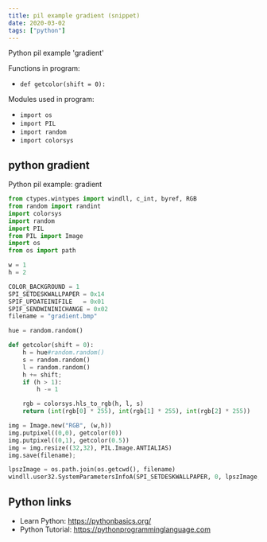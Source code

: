 ```yaml
---
title: pil example gradient (snippet)
date: 2020-03-02
tags: ["python"]
---
```

Python pil example 'gradient'

Functions in program: 
* `def getcolor(shift = 0):`

Modules used in program: 
* `import os`
* `import PIL`
* `import random`
* `import colorsys`

## python gradient

Python pil example: gradient

```python
from ctypes.wintypes import windll, c_int, byref, RGB
from random import randint
import colorsys
import random
import PIL
from PIL import Image
import os
from os import path

w = 1
h = 2

COLOR_BACKGROUND = 1
SPI_SETDESKWALLPAPER = 0x14
SPIF_UPDATEINIFILE   = 0x01
SPIF_SENDWININICHANGE = 0x02
filename = "gradient.bmp"

hue = random.random()

def getcolor(shift = 0):
    h = hue#random.random()
    s = random.random()
    l = random.random()
    h += shift;
    if (h > 1):
        h -= 1

    rgb = colorsys.hls_to_rgb(h, l, s)
    return (int(rgb[0] * 255), int(rgb[1] * 255), int(rgb[2] * 255))

img = Image.new("RGB", (w,h))
img.putpixel((0,0), getcolor(0))
img.putpixel((0,1), getcolor(0.5))
img = img.resize((32,32), PIL.Image.ANTIALIAS)
img.save(filename);

lpszImage = os.path.join(os.getcwd(), filename)
windll.user32.SystemParametersInfoA(SPI_SETDESKWALLPAPER, 0, lpszImage, SPIF_UPDATEINIFILE | SPIF_SENDWININICHANGE)


```

## Python links

- Learn Python: https://pythonbasics.org/
- Python Tutorial: https://pythonprogramminglanguage.com
